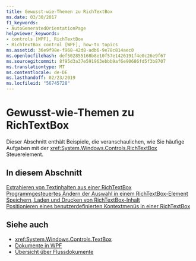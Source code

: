```yaml
---
title: Gewusst-wie-Themen zu RichTextBox
ms.date: 03/30/2017
f1_keywords:
- AutoGeneratedOrientationPage
helpviewer_keywords:
- controls [WPF], RichTextBox
- RichTextBox control [WPF], how-to topics
ms.assetid: 36e9f98e-f968-42d8-adb6-9e78c814aec0
ms.openlocfilehash: def502855168b8e10f57e1426191f4e0c26e9f67
ms.sourcegitcommit: 8f95d3a37e591963ebbb9af6e90686fd5f3b8707
ms.translationtype: MT
ms.contentlocale: de-DE
ms.lasthandoff: 02/23/2019
ms.locfileid: "56745728"
---
```

# <a name="richtextbox-how-to-topics"></a>Gewusst-wie-Themen zu RichTextBox
Dieser Abschnitt enthält Beispiele, die veranschaulichen, wie Sie häufige Aufgaben mit der <xref:System.Windows.Controls.RichTextBox> Steuerelement.  
  
## <a name="in-this-section"></a>In diesem Abschnitt  
 [Extrahieren von Textinhalten aus einer RichTextBox](../../../../docs/framework/wpf/controls/how-to-extract-the-text-content-from-a-richtextbox.md)  
 [Programmgesteuertes Ändern der Auswahl in einem RichTextBox-Element](../../../../docs/framework/wpf/controls/change-selection-in-a-richtextbox-programmatically.md)  
 [Speichern, Laden und Drucken von RichTextBox-Inhalt](../../../../docs/framework/wpf/controls/how-to-save-load-and-print-richtextbox-content.md)  
 [Positionieren eines benutzerdefinierten Kontextmenüs in einer RichTextBox](../../../../docs/framework/wpf/controls/how-to-position-a-custom-context-menu-in-a-richtextbox.md)  
  
## <a name="see-also"></a>Siehe auch
- <xref:System.Windows.Controls.TextBox>
- [Dokumente in WPF](../../../../docs/framework/wpf/advanced/documents-in-wpf.md)
- [Übersicht über Flussdokumente](../../../../docs/framework/wpf/advanced/flow-document-overview.md)
